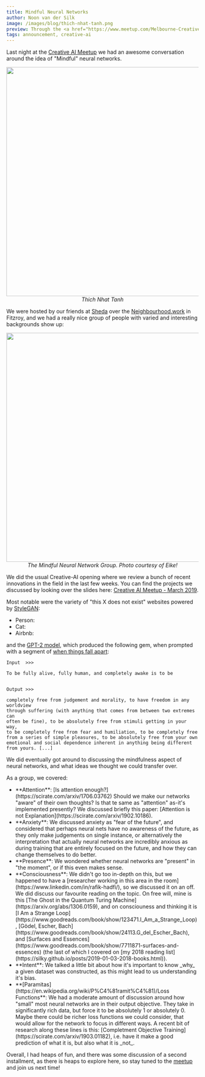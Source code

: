 ```yaml
---
title: Mindful Neural Networks
author: Noon van der Silk
image: /images/blog/thich-nhat-tanh.png
preview: Through the <a href="https://www.meetup.com/Melbourne-Creative-AI-Meetup/">Creative AI Meetup</a> we explored ideas at the intersection of mindfulness and neural networks.
tags: announcement, creative-ai
---
```


Last night at the [Creative AI
Meetup](https://www.meetup.com/Melbourne-Creative-AI-Meetup/) we had an awesome
conversation around the idea of "Mindful" neural networks.

<center>
<img width="600" src="/images/blog/thich-nhat-tanh.png" />
<br />
<i>Thich Nhat Tanh</i>
</center>

We were hosted by our friends at [Sheda](https://sheda.ltd) over the
[Neighbourhood.work](https://neighbourhood.work) in Fitzroy, and we had a
really nice group of people with varied and interesting backgrounds show up:

<center>
<a href="/images/blog/creative-ai-march-2019.jpg"><img width="600" src="/images/blog/creative-ai-march-2019.jpg" /></a>
<br />
<i>The Mindful Neural Network Group. Photo courtesy of Eike!</i>
</center>

We did the usual Creative-AI opening where we review a bunch of recent
innovations in the field in the last few weeks. You can find the projects we
discussed by looking over the slides here: [Creative AI Meetup - March
2019](https://docs.google.com/presentation/d/167A6XXp9NIOb0tPTls51PveyMgKjGEEpKaeospVr54g/edit).

Most notable were the variety of "this X does not exist" websites powered by
[StyleGAN](https://github.com/NVlabs/stylegan):

<ul class="normal">
  <li>Person:  <https://thispersondoesnotexist.com> </li>
  <li>Cat: <https://thiscatdoesnotexist.com> </li>
  <li>Airbnb: <https://thisrentaldoesnotexist.com> </li>
</ul>

and the [GPT-2 model](https://github.com/openai/gpt-2), which produced the
following gem, when prompted with a segment of [when things fall
apart](https://www.goodreads.com/book/show/687278.When_Things_Fall_Apart):
    
```
Input  >>>

To be fully alive, fully human, and completely awake is to be


Output >>>

completely free from judgement and morality, to have freedom in any worldview
through suffering (with anything that comes from between two extremes can
often be fine), to be absolutely free from stimuli getting in your way,
to be completely free from fear and humiliation, to be completely free
from a series of simple pleasures, to be absolutely free from your own
emotional and social dependence inherent in anything being different
from yours. [...]
```

We did eventually got around to discussing the mindfulness aspect of neural
networks, and what ideas we thought we could transfer over.

As a group, we covered:

<ul class="normal">
<li> **Attention**: [Is attention
enough?](https://scirate.com/arxiv/1706.03762) Should we make our networks
"aware" of their own thoughts? Is that te same as "attention" as-it's
implemented presently? We discussed briefly this paper: [Attention is not
Explanation](https://scirate.com/arxiv/1902.10186).
</li>
<li> **Anxiety**: We discussed anxiety as "fear of the future",
and considered that perhaps neural nets have no awareness of the future, as
they only make judgements on single instance, or alternatively the
interpretation that actually neural networks are incredibly anxious as during
training that are entirely focused on the future, and how they can change
themselves to do better.
</li>
<li> **Presence**: We wondered whether neural networks are "present" in "the
moment", or if this even makes sense.
</li>
<li> **Consciousness**: We didn't go too in-depth on this, but we happened to
have a [researcher working in this area in the
room](https://www.linkedin.com/in/rafik-hadfi/), so we discussed it on an off.
We did discuss our favourite reading on the topic. On free will, mine is this
[The Ghost in the Quantum Turing Machine](https://arxiv.org/abs/1306.0159),
and on consciouness and thinking it is [I Am a Strange
Loop](https://www.goodreads.com/book/show/123471.I_Am_a_Strange_Loop), [Gödel,
Escher, Bach](https://www.goodreads.com/book/show/24113.G_del_Escher_Bach),
and [Surfaces and
Essences](https://www.goodreads.com/book/show/7711871-surfaces-and-essences)
(the last of which I covered on [my 2018 reading
 list](https://silky.github.io/posts/2019-01-03-2018-books.html)).
</li>
<li> **Intent**: We talked a little bit about how it's important to know _why_
a given dataset was constructed, as this might lead to us understanding it's
bias.
</li>
<li> **[Paramitas](https://en.wikipedia.org/wiki/P%C4%81ramit%C4%81)/Loss Functions**: We had a moderate amount of discussion
around how "small" most neural networks are in their output objective. They
take in significantly rich data, but force it to be absolutely 1 or absolutely
0. Maybe there could be richer loss functions we could consider, that would
allow for the network to focus in different ways. A recent bit of research
along these lines is this: [Completment Objective
Training](https://scirate.com/arxiv/1903.01182), i.e. have it make a good
prediction of what it is, but also what it is _not_.
</li>
</ul>

Overall, I had heaps of fun, and there was some discussion of a second
installment, as there is heaps to explore here, so stay tuned to the
[meetup](https://www.meetup.com/Melbourne-Creative-AI-Meetup/) and join us next
time!
